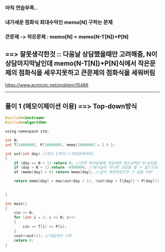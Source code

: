 ### 아직 연습부족..

### 내가세운 점화식 최대수익인 memo[N] 구하는 문제

### 큰문제 -> 작은문제 : memo[N] = memo(N-T[N])+P[N]
==> 잘못생각한것 :: 다음날 상담했을때만 고려해줌, N이 상담마지막날인데 memo(N-T[N])+P[N]식에서 작은문제의 점화식을 세우지못하고 큰문제의 점화식을 세워버림
------------------------------------------------------------------------------------------------------------------------------

https://www.acmicpc.net/problem/15486

------------------------------------------------------------------------------------------------------------------------------

## 풀이 1 (메모이제이션 이용) ==> Top-down방식

```c
#include<iostream>
#include<algorithm>

using namespace std;

int N;
int T[1600000], P[1600000], memo[1600000] = { 0 };

int out(int day) //변수 1부터!!(작은문제부터)
{
	if (day == N + 1) return 0; //만약 퇴사날일때 상담하면 받는금액은 0(상담을 할 수 없으므로)
	if (day > N + 1) return -9999999; //퇴사날이 지나면 상담을 할 수 없으므로 가장 작은값으로 설정 
	if (memo[day] > 0) return memo[day]; //값이 메모되있으면 그 값을 리턴

	return memo[day] = max(out(day + 1), (out(day + T[day]) + P[day])); //N날의 최대수익은 (다음날 상담안했을때,상담했을때 둘중 큰값을 리턴)
                                                                       //다음날 상담을 할 수도 있고 안할수도 있기때문
	
}

int main()
{
	cin >> N;
	for (int i = 1; i <= N; i++)
	{
		cin >> T[i] >> P[i];
	}
	cout<<out(1); //첫날부터 시작
	return 0;
}


```
